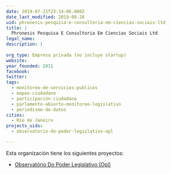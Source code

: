```yaml
---
date: 2019-07-21T23:14:06.000Z
date_last_modified: 2019-08-28
uid: phronesis-pesquisa-e-consultoria-em-ciencias-sociais-ltd
title: |
  Phronesis Pesquisa E Consultoria Em Ciencias Sociais Ltd
legal_name: 
description: |
  
org_type: Empresa privada (no incluye startup)
website: 
year_founded: 2011
facebook: 
twitter: 
tags:
  - monitoreo-de-servicios-publicos
  - mapeo-ciudadano
  - participación-ciudadana
  - parlamento-abierto-monitoreo-legislativo
  - periodismo-de-datos
cities: 
  - Río de Janeiro
projects_uids:
  - observatorio-do-poder-legislativo-opl

---
```


Esta organización tiene los siguientes proyectos:

- [Observatório Do Poder Legislativo (Opl)](/proyectos/observatorio-do-poder-legislativo-opl)
